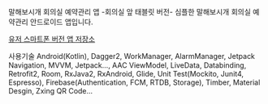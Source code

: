 말해보시개 회의실 예약관리 앱 -회의실 앞 태블릿 버전-
심플한 말해보시개 회의실 예약관리 안드로이드 앱입니다.


[유저 스마트폰 버전 앱 저장소](https://github.com/mtjin/malhaebishigae-room-reservation-app-userversion)

사용기술
Android(Kotlin), Dagger2, WorkManager, AlarmManager, Jetpack Navigation, MVVM, Jetpack..., AAC ViewModel, LiveData, Databinding, Retrofit2, Room, RxJava2, RxAndroid, Glide, Unit Test(Mockito, Junit4, Espresso), Firebase(Authentication, FCM, RTDB, Storage), Timber, Material Desgin, Zxing QR Code...
